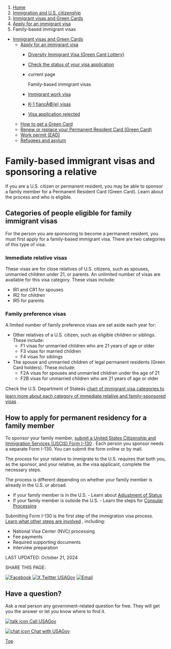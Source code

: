 1. [Home](/)
2. [Immigration and U.S. citizenship](/immigration-and-citizenship)
3. [Immigrant visas and Green Cards](/green-card-permanent-resident-immigrant-visa)
4. [Apply for an immigrant visa](/visas)
5. Family-based immigrant visas

* [Immigrant visas and Green Cards](/green-card-permanent-resident-immigrant-visa)
  + [Apply for an immigrant visa](/visas)
    - [Diversity Immigrant Visa (Green Card Lottery)](/green-card-lottery)
    - [Check the status of your visa application](/check-status-of-visa)
    - current page

      Family-based immigrant visas
    - [Immigrant work visa](/immigrant-work-visa)
    - [K-1 fiancÃ©(e) visas](/fiance-visa)
    - [Visa application rejected](/visa-application-rejected)
  + [How to get a Green Card](/how-to-get-green-card)
  + [Renew or replace your Permanent Resident Card (Green Card)](/renew-green-card)
  + [Work permit (EAD)](/work-permit-ead)
  + [Refugees and asylum](/refugee-and-asylum)

Family-based immigrant visas and sponsoring a relative
======================================================

If you are a U.S. citizen or permanent resident, you may be able to sponsor a family member for a Permanent Resident Card (Green Card). Learn about the process and who is eligible.

**Categories of people eligible for family immigrant visas**
------------------------------------------------------------

For the person you are sponsoring to become a permanent resident, you must first apply for a family-based immigrant visa. There are two categories of this type of visa:

### **Immediate relative visas**

These visas are for close relatives of U.S. citizens, such as spouses, unmarried children under 21, or parents. An unlimited number of visas are available for this visa category. These visas include:

* IR1 and CR1 for spouses
* IR2 for children
* IR5 for parents

### **Family preference visas**

A limited number of family preference visas are set aside each year for:

* Other relatives of a U.S. citizen, such as eligible children or siblings. These include:
  + F1 visas for unmarried children who are 21 years of age or older
  + F3 visas for married children
  + F4 visas for siblings
* The spouse and unmarried children of legal permanent residents (Green Card holders). These include:
  + F2A visas for spouses and unmarried children under the age of 21
  + F2B visas for unmarried children who are 21 years of age or older

Check the U.S. Department of Stateâs
[chart of immigrant visa categories to learn more about each category of immediate relative and family-sponsored visas](https://travel.state.gov/content/travel/en/us-visas/visa-information-resources/all-visa-categories.html)
.

**How to apply for permanent residency for a family member**
------------------------------------------------------------

To sponsor your family member,
[submit a United States Citizenship and Immigration Services (USCIS) Form I-130](https://www.uscis.gov/i-130)
. Each person you sponsor needs a separate Form I-130. You can submit the form online or by mail.

The process for your relative to immigrate to the U.S. requires that both you, as the sponsor, and your relative, as the visa applicant, complete the necessary steps.

The process is different depending on whether your family member is already in the U.S. or abroad.

* If your family member is in the U.S. - Learn about
  [Adjustment of Status](https://www.uscis.gov/green-card/green-card-processes-and-procedures/adjustment-of-status)
* If your family member is outside the U.S. - Learn the steps for
  [Consular Processing](https://www.uscis.gov/green-card/green-card-processes-and-procedures/consular-processing)

Submitting Form I-130 is the first step of the immigration visa process.
[Learn what other steps are involved](https://travel.state.gov/content/travel/en/us-visas/immigrate/the-immigrant-visa-process/step-1-submit-a-petition.html)
, including:

* National Visa Center (NVC) processing
* Fee payments
* Required supporting documents
* Interview preparation

LAST UPDATED:
October 21, 2024

SHARE THIS PAGE:

[![Facebook](/themes/custom/usagov/images/social-media-icons/Facebook_Icon.svg)](https://www.facebook.com/sharer/sharer.php?u=https://www.usa.gov/sponsor-family-member&v=3)
[![X Twitter USAGov](/themes/custom/usagov/images/social-media-icons/X_Twitter_Icon.svg?version=2)](https://twitter.com/intent/tweet?source=webclient&text=https://www.usa.gov/sponsor-family-member)
[![Email](/themes/custom/usagov/images/social-media-icons/Email_Icon.svg?version=2)](mailto:?subject=https://www.usa.gov/sponsor-family-member)

Have a question?
----------------

Ask a real person any government-related question for free. They will get you the answer or let you know where to find it.

[![talk icon](/themes/custom/usagov/images/ICONS_talk.png)
Call USAGov](/phone)

[![chat icon](/themes/custom/usagov/images/ICONS_chat.png)
Chat with USAGov](/chat)

[Top](#main-content)